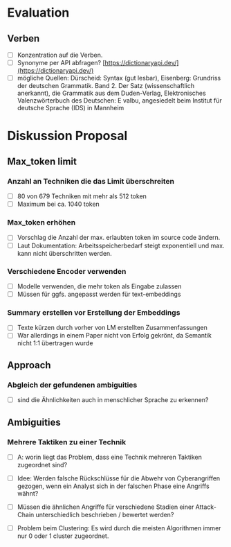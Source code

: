 # Evaluation
## Verben
- [ ] Konzentration auf die Verben.
- [ ] Synonyme per API abfragen? [https://dictionaryapi.dev/](https://dictionaryapi.dev/)
- [ ] mögliche Quellen:  Dürscheid: Syntax (gut lesbar), Eisenberg: Grundriss der deutschen Grammatik. Band 2. Der Satz (wissenschaftlich anerkannt), die Grammatik aus dem Duden-Verlag, Elektronisches Valenzwörterbuch  des Deutschen: E valbu, angesiedelt beim Institut für deutsche Sprache (IDS) in Mannheim

# Diskussion Proposal
## Max_token limit
### Anzahl an Techniken die das Limit überschreiten
- [ ] 80 von 679 Techniken mit mehr als 512 token
- [ ] Maximum bei ca. 1040 token

### Max_token erhöhen
- [ ] Vorschlag die Anzahl der max. erlaubten token im source code ändern.
- [ ] Laut Dokumentation: Arbeitsspeicherbedarf steigt exponentiell und max. kann nicht überschritten werden.

### Verschiedene Encoder verwenden
- [ ] Modelle verwenden, die mehr token als Eingabe zulassen
- [ ] Müssen für ggfs. angepasst werden für text-embeddings

### Summary erstellen vor Erstellung der Embeddings
- [ ] Texte kürzen durch vorher von LM erstellten Zusammenfassungen
- [ ] War allerdings in einem Paper nicht von Erfolg gekrönt, da Semantik nicht 1:1 übertragen wurde

## Approach
### Abgleich der gefundenen ambiguities
- [ ] sind die Ähnlichkeiten auch in menschlicher Sprache zu erkennen?

## Ambiguities
### Mehrere Taktiken zu einer Technik
- [ ] A: worin liegt das Problem, dass eine Technik mehreren Taktiken zugeordnet sind?
- [ ] Idee: Werden falsche Rückschlüsse für die Abwehr von Cyberangriffen gezogen, wenn ein Analyst sich in der falschen Phase eine Angriffs wähnt?
- [ ] Müssen die ähnlichen Angriffe für verschiedene Stadien einer Attack-Chain unterschiedlich beschrieben / bewertet werden?
- [ ] Problem beim Clustering: Es wird durch die meisten Algorithmen immer nur 0 oder 1 cluster zugeordnet.


